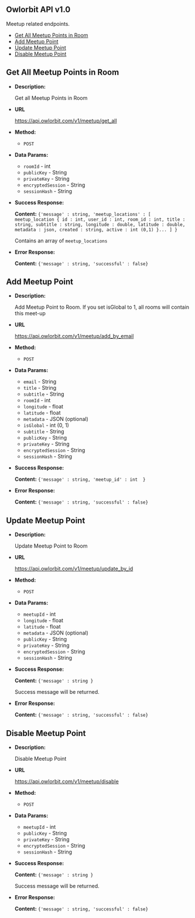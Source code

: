 **Owlorbit API v1.0**
----

Meetup related endpoints.


- [Get All Meetup Points in Room](#get-all-meetup-points-in-room)
- [Add Meetup Point](#add-meetup-point)
- [Update Meetup Point](#update-meetup-point)
- [Disable Meetup Point](#disable-meetup-point)

## Get All Meetup Points in Room

* **Description:**
  
  Get all Meetup Points in Room

* **URL**

  <https://api.owlorbit.com/v1/meetup/get_all>

* **Method:**

  * `POST`
  
* **Data Params:**

  * `roomId` - int <br/>
  * `publicKey` - String <br/>
  * `privateKey` - String  <br/>
  * `encryptedSession` - String <br/>
  * `sessionHash` - String



* **Success Response:**

   **Content:** `{'message' : string,
        'meetup_locations' : [  meetup_location { id : int, user_id : int, room_id : int, title : string, subtitle : string, longitude : double, latitude : double, metadata : json, created : string, active : int (0,1) }... ] }`

  Contains an array of `meetup_locations`

 
* **Error Response:**

    **Content:** `{'message' : string,
        'successful' : false}`    

## Add Meetup Point

* **Description:**
  
  Add Meetup Point to Room.  If you set isGlobal to 1, all rooms will contain this meet-up

* **URL**

  <https://api.owlorbit.com/v1/meetup/add_by_email>

* **Method:**

  * `POST`
  
* **Data Params:**

  * `email` - String <br/>
  * `title` - String <br/>
  * `subtitle` - String <br/>
  * `roomId` - int <br/>  
  * `longitude` - float <br/>    
  * `latitude` - float <br/>      
  * `metadata` - JSON (optional) <br/>  
  * `isGlobal` - int (0, 1) <br/>    
  * `subtitle` - String <br/>  
  * `publicKey` - String <br/>
  * `privateKey` - String  <br/>
  * `encryptedSession` - String <br/>
  * `sessionHash` - String



* **Success Response:**

   **Content:** `{'message' : string,
        'meetup_id' : int  }`

  
* **Error Response:**

    **Content:** `{'message' : string,
        'successful' : false}`

## Update Meetup Point

* **Description:**
  
  Update Meetup Point to Room

* **URL**

  <https://api.owlorbit.com/v1/meetup/update_by_id>

* **Method:**

  * `POST`
  
* **Data Params:**
  
  * `meetupId` - int <br/> 
  * `longitude` - float <br/>    
  * `latitude` - float <br/>      
  * `metadata` - JSON (optional) <br/>    
  * `publicKey` - String <br/>
  * `privateKey` - String  <br/>
  * `encryptedSession` - String <br/>
  * `sessionHash` - String



* **Success Response:**

   **Content:** `{'message' : string }`

   Success message will be returned.

  
* **Error Response:**

    **Content:** `{'message' : string,
        'successful' : false}`              


## Disable Meetup Point

* **Description:**
  
  Disable Meetup Point

* **URL**

  <https://api.owlorbit.com/v1/meetup/disable>

* **Method:**

  * `POST`
  
* **Data Params:**
  
  * `meetupId` - int <br/> 
  * `publicKey` - String <br/>
  * `privateKey` - String  <br/>
  * `encryptedSession` - String <br/>
  * `sessionHash` - String



* **Success Response:**

   **Content:** `{'message' : string }`

   Success message will be returned.

  
* **Error Response:**

    **Content:** `{'message' : string,
        'successful' : false}`              
